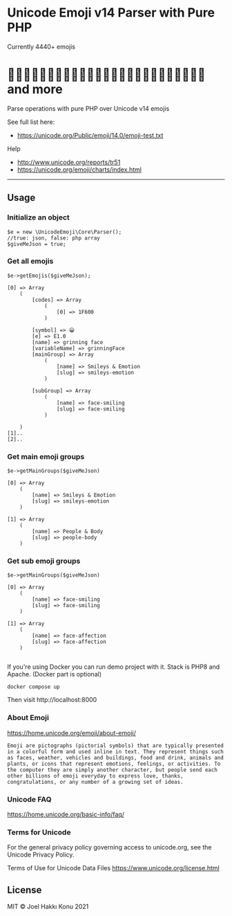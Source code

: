 # Unicode Emoji v14 Parser with Pure PHP

Currently 4440+ emojis

# 👋🏻👨🏻‍🦱🧜🏻🏄🏽‍♀️⛹🏽‍♂️🛀🏾🇨🇭🇹🇷🇩🇪🍖🦄🐳🌵 and more

Parse operations with pure PHP over Unicode v14 emojis

See full list here:

- https://unicode.org/Public/emoji/14.0/emoji-test.txt

Help

- http://www.unicode.org/reports/tr51
- https://unicode.org/emoji/charts/index.html

---

## Usage

### Initialize an object

```
$e = new \UnicodeEmoji\Core\Parser();
//true: json, false: php array
$giveMeJson = true;
```

### Get all emojis

```
$e->getEmojis($giveMeJson);

[0] => Array
    (
        [codes] => Array
            (
                [0] => 1F600
            )

        [symbol] => 😀
        [e] => E1.0
        [name] => grinning face
        [variableName] => grinningFace
        [mainGroup] => Array
            (
                [name] => Smileys & Emotion
                [slug] => smileys-emotion
            )

        [subGroup] => Array
            (
                [name] => face-smiling
                [slug] => face-smiling
            )

    )
[1]..
[2]..

```

### Get main emoji groups

```
$e->getMainGroups($giveMeJson)

[0] => Array
    (
        [name] => Smileys & Emotion
        [slug] => smileys-emotion
    )

[1] => Array
    (
        [name] => People & Body
        [slug] => people-body
    )

```

### Get sub emoji groups

```
$e->getMainGroups($giveMeJson)

[0] => Array
    (
        [name] => face-smiling
        [slug] => face-smiling
    )

[1] => Array
    (
        [name] => face-affection
        [slug] => face-affection
    )


```

If you're using Docker you can run demo project with it. Stack is PHP8 and Apache. (Docker part is optional)

```
docker compose up
```
Then visit http://localhost:8000

### About Emoji

https://home.unicode.org/emoji/about-emoji/

`Emoji are pictographs (pictorial symbols) that are typically presented in a colorful form and used inline in text. They represent things such as faces, weather, vehicles and buildings, food and drink, animals and plants, or icons that represent emotions, feelings, or activities. To the computer they are simply another character, but people send each other billions of emoji everyday to express love, thanks, congratulations, or any number of a growing set of ideas.`

### Unicode FAQ

https://home.unicode.org/basic-info/faq/

### Terms for Unicode

For the general privacy policy governing access to unicode.org, see the Unicode Privacy Policy.

Terms of Use for Unicode Data Files
https://www.unicode.org/license.html

## License

MIT © Joel Hakkı Konu 2021

